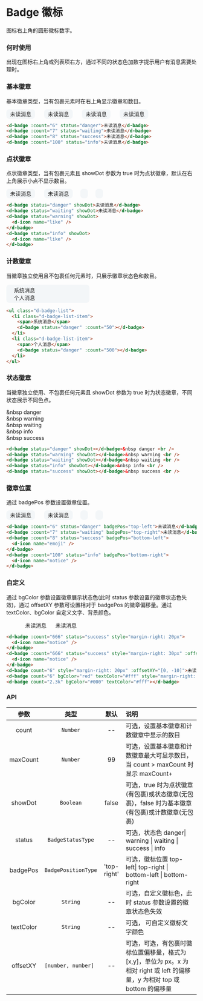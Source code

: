 # Badge 徽标

图标右上角的圆形徽标数字。

### 何时使用

出现在图标右上角或列表项右方，通过不同的状态色加数字提示用户有消息需要处理时。

### 基本徽章

基本徽章类型，当有包裹元素时在右上角显示徽章和数目。

<d-badge :count='6' status="danger" class="d-badge-item">未读消息</d-badge>
<d-badge :count='7' status="waiting" class="d-badge-item">未读消息</d-badge>
<d-badge :count='8' status="success" class="d-badge-item">未读消息</d-badge>
<d-badge :count='100' status="info" class="d-badge-item">未读消息</d-badge>

```html
<d-badge :count="6" status="danger">未读消息</d-badge>
<d-badge :count="7" status="waiting">未读消息</d-badge>
<d-badge :count="8" status="success">未读消息</d-badge>
<d-badge :count="100" status="info">未读消息</d-badge>
```

### 点状徽章

点状徽章类型，当有包裹元素且 showDot 参数为 true 时为点状徽章，默认在右上角展示小点不显示数目。

<d-badge status="danger" showDot class="d-badge-item">未读消息</d-badge>
<d-badge status="waiting" showDot class="d-badge-item">未读消息</d-badge>
<d-badge status="warning" showDot class="d-badge-item">
<d-icon name="like" />
</d-badge>
<d-badge status="info" showDot class="d-badge-item">
<d-icon name="like" />
</d-badge>

```html
<d-badge status="danger" showDot>未读消息</d-badge>
<d-badge status="waiting" showDot>未读消息</d-badge>
<d-badge status="warning" showDot>
  <d-icon name="like" />
</d-badge>
<d-badge status="info" showDot>
  <d-icon name="like" />
</d-badge>
```

### 计数徽章

当徽章独立使用且不包裹任何元素时，只展示徽章状态色和数目。

<ul class="d-badge-list">
  <li class="d-badge-list-item">
    <span>系统消息</span>
    <d-badge status="danger" :count="50"></d-badge>
  </li>
  <li class="d-badge-list-item">
    <span>个人消息</span>
    <d-badge status="info" :count="500"></d-badge>
  </li>
</ul>

```html
<ul class="d-badge-list">
  <li class="d-badge-list-item">
    <span>系统消息</span>
    <d-badge status="danger" :count="50"></d-badge>
  </li>
  <li class="d-badge-list-item">
    <span>个人消息</span>
    <d-badge status="danger" :count="500"></d-badge>
  </li>
</ul>
```

### 状态徽章

当徽章独立使用、不包裹任何元素且 showDot 参数为 true 时为状态徽章，不同状态展示不同色点。

<d-badge status="danger" showDot></d-badge>&nbsp danger <br />
<d-badge status="warning" showDot></d-badge>&nbsp warning <br />
<d-badge status="waiting" showDot></d-badge>&nbsp waiting <br />
<d-badge status="info" showDot></d-badge>&nbsp info <br />
<d-badge status="success" showDot></d-badge>&nbsp success <br />

```html
<d-badge status="danger" showDot></d-badge>&nbsp danger <br />
<d-badge status="warning" showDot></d-badge>&nbsp warning <br />
<d-badge status="waiting" showDot></d-badge>&nbsp waiting <br />
<d-badge status="info" showDot></d-badge>&nbsp info <br />
<d-badge status="success" showDot></d-badge>&nbsp success <br />
```

### 徽章位置

通过 badgePos 参数设置徽章位置。

<d-badge :count='6' status="danger" badgePos="top-left" class="d-badge-item">未读消息</d-badge>
<d-badge :count='7' status="waiting" badgePos="top-right" class="d-badge-item">未读消息</d-badge>
<d-badge :count='8' status="success" badgePos="bottom-left" class="d-badge-item">
<d-icon name="emoji" /></d-badge>
<d-badge :count='100' status="info" badgePos="bottom-right" class="d-badge-item">
<d-icon name="notice" />
</d-badge>

```html
<d-badge :count="6" status="danger" badgePos="top-left">未读消息</d-badge>
<d-badge :count="7" status="waiting" badgePos="top-right">未读消息</d-badge>
<d-badge :count="8" status="success" badgePos="bottom-left">
  <d-icon name="emoji" />
</d-badge>
<d-badge :count="100" status="info" badgePos="bottom-right">
  <d-icon name="notice" />
</d-badge>
```

### 自定义

通过 bgColor 参数设置徽章展示状态色(此时 status 参数设置的徽章状态色失效)，通过 offsetXY 参数可设置相对于 badgePos 的徽章偏移量。通过 textColor、bgColor 自定义文字、背景颜色。

<d-badge :count="666" status="success" style="margin-right: 20px">
<d-icon name="notice" />
</d-badge>
<d-badge :count="666" status="success" style="margin-right: 30px" :offsetXY='[-10, 0]'>
<d-icon name="notice" />
</d-badge>
<d-badge count="6" style="margin-right: 20px" :offsetXY='[0, -10]' >未读消息</d-badge>
<d-badge count="6" bgColor="red" textColor="#fff" style="margin-right: 20px">未读消息</d-badge>
<d-badge count="2.3k" bgColor="#000" textColor="#fff"></d-badge>

```html
<d-badge :count="666" status="success" style="margin-right: 20px">
  <d-icon name="notice" />
</d-badge>
<d-badge :count="666" status="success" style="margin-right: 30px" :offsetXY="[-10, 0]">
  <d-icon name="notice" />
</d-badge>
<d-badge count="6" style="margin-right: 20px" :offsetXY="[0, -10]">未读消息</d-badge>
<d-badge count="6" bgColor="red" textColor="#fff" style="margin-right: 20px">未读消息</d-badge>
<d-badge count="2.3k" bgColor="#000" textColor="#fff"></d-badge>
```

### API

|   参数    |        类型         |    默认     | 说明                                                                                                                         |
| :-------: | :-----------------: | :---------: | :--------------------------------------------------------------------------------------------------------------------------- |
|   count   |      `Number`       |     --      | 可选，设置基本徽章和计数徽章中显示的数目                                                                                     |
| maxCount  |      `Number`       |     99      | 可选，设置基本徽章和计数徽章最大可显示数目，当 count > maxCount 时显示 maxCount+                                             |
|  showDot  |      `Boolean`      |    false    | 可选，true 时为点状徽章(有包裹)或状态徽章(无包裹)，false 时为基本徽章(有包裹)或计数徽章(无包裹)                              |
|  status   |  `BadgeStatusType`  |     --      | 可选，状态色 danger\| warning \| waiting \| success \| info                                                                  |
| badgePos  | `BadgePositionType` | 'top-right' | 可选，徽标位置 top-left\| top-right \| bottom-left \| bottom-right                                                           |
|  bgColor  |      `String`       |     --      | 可选，自定义徽标色，此时 status 参数设置的徽章状态色失效                                                                     |
| textColor |      `String`       |     --      | 可选， 可自定义徽标文字颜色                                                                                                  |
| offsetXY  | `[number, number] ` |     --      | 可选，可选，有包裹时徽标位置偏移量，格式为[x,y]，单位为 px。x 为相对 right 或 left 的偏移量，y 为相对 top 或 bottom 的偏移量 |

<style lang="scss">
@import '@devui-design/icons/icomoon/devui-icon.css';
.d-badge-item {
  background: #f3f6f8; 
  margin-right:20px;
  border-radius: 8px;
  padding: 4px 10px;
  font-size: 14px;
}
.d-badge-list {
  width: 180px;
  padding: 4px 20px;
  background: #f3f6f8;
  font-size: 14px;
  border-radius: 8px;
  .d-badge-list-item {
    display: flex;
    justify-content: space-between;
    align-items: center;
  }
}
</style>
